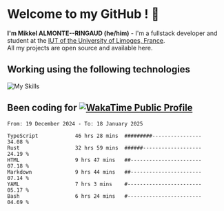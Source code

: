 # Welcome to my GitHub ! 🌃

**I'm Mikkel ALMONTE--RINGAUD (he/him)** - I'm a fullstack developer and student at the [IUT of the University of Limoges, France](https://iut.unilim.fr). \
All my projects are open source and available here.

## Working using the following technologies

![My Skills](https://skillicons.dev/icons?i=solidjs,pnpm,nodejs,ts,js,vercel,netlify,html,css,rust,astro,git,vue,md,electron,figma,github,bash,bun,cloudflare,py,tailwind,nginx,npm,tauri,vite,zig,yarn,windicss,dart,flutter,kotlin&theme=dark)

## Been coding for [![WakaTime Public Profile](https://wakatime.com/badge/user/0839e595-e07a-435c-8d59-ed95f2a3d6dd.svg?style=flat-square)](https://wakatime.com/@0839e595-e07a-435c-8d59-ed95f2a3d6dd)

<!--START_SECTION:waka-->

```plain
From: 19 December 2024 - To: 18 January 2025

TypeScript            46 hrs 28 mins  #########----------------   34.08 %
Rust                  32 hrs 59 mins  ######-------------------   24.19 %
HTML                  9 hrs 47 mins   ##-----------------------   07.18 %
Markdown              9 hrs 44 mins   ##-----------------------   07.14 %
YAML                  7 hrs 3 mins    #------------------------   05.17 %
Bash                  6 hrs 24 mins   #------------------------   04.69 %
```

<!--END_SECTION:waka-->
